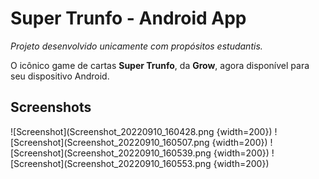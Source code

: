 # Super Trunfo - Android App
*Projeto desenvolvido unicamente com propósitos estudantis.*

O icônico game de cartas **Super Trunfo**, da **Grow**, agora disponível para seu dispositivo Android.

## Screenshots

![Screenshot](Screenshot_20220910_160428.png {width=200})
![Screenshot](Screenshot_20220910_160507.png {width=200})
![Screenshot](Screenshot_20220910_160539.png {width=200})
![Screenshot](Screenshot_20220910_160553.png {width=200})
